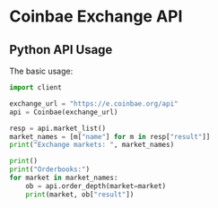 # Coinbae Exchange API 
## Python API Usage

The basic usage:

``` python
import client

exchange_url = "https://e.coinbae.org/api"
api = Coinbae(exchange_url)

resp = api.market_list()
market_names = [m["name"] for m in resp["result"]]
print("Exchange markets: ", market_names)

print()
print("Orderbooks:")
for market in market_names:
    ob = api.order_depth(market=market)
    print(market, ob["result"])
```
